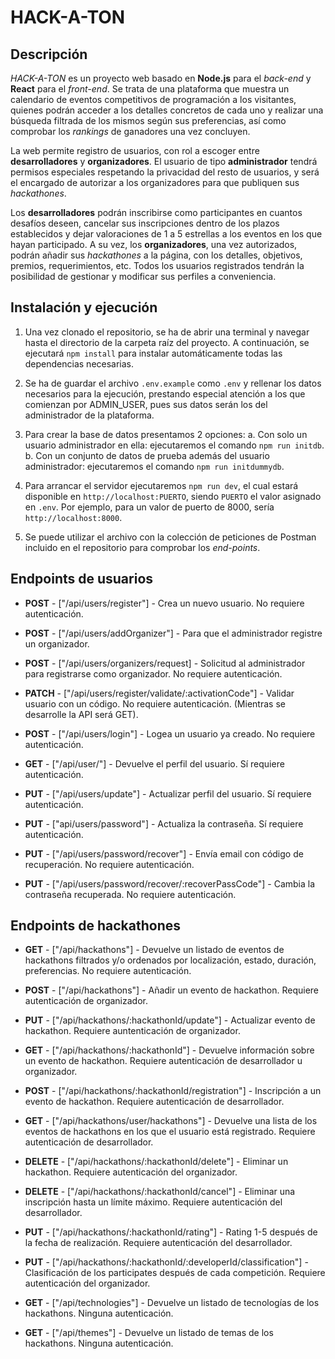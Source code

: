 # HACK-A-TON

## Descripción

_HACK-A-TON_ es un proyecto web basado en **Node.js** para el _back-end_ y **React** para el _front-end_. Se trata de una plataforma que muestra un calendario de eventos competitivos de programación a los visitantes, quienes podrán acceder a los detalles concretos de cada uno y realizar una búsqueda filtrada de los mismos según sus preferencias, así como comprobar los _rankings_ de ganadores una vez concluyen.

La web permite registro de usuarios, con rol a escoger entre **desarrolladores** y **organizadores**. El usuario de tipo **administrador** tendrá permisos especiales respetando la privacidad del resto de usuarios, y será el encargado de autorizar a los organizadores para que publiquen sus _hackathones_.

Los **desarrolladores** podrán inscribirse como participantes en cuantos desafíos deseen, cancelar sus inscripciones dentro de los plazos establecidos y dejar valoraciones de 1 a 5 estrellas a los eventos en los que hayan participado. A su vez, los **organizadores**, una vez autorizados, podrán añadir sus _hackathones_ a la página, con los detalles, objetivos, premios, requerimientos, etc. Todos los usuarios registrados tendrán la posibilidad de gestionar y modificar sus perfiles a conveniencia.

## Instalación y ejecución

1. Una vez clonado el repositorio, se ha de abrir una terminal y navegar hasta el directorio de la carpeta raíz del proyecto. A continuación, se ejecutará `npm install` para instalar automáticamente todas las dependencias necesarias.

2. Se ha de guardar el archivo `.env.example` como `.env` y rellenar los datos necesarios para la ejecución, prestando especial atención a los que comienzan por ADMIN_USER, pues sus datos serán los del administrador de la plataforma.

3. Para crear la base de datos presentamos 2 opciones:
   a. Con solo un usuario administrador en ella: ejecutaremos el comando `npm run initdb`.
   b. Con un conjunto de datos de prueba además del usuario administrador: ejecutaremos el comando `npm run initdummydb`.

4. Para arrancar el servidor ejecutaremos `npm run dev`, el cual estará disponible en `http://localhost:PUERTO`, siendo `PUERTO` el valor asignado en `.env`. Por ejemplo, para un valor de puerto de 8000, sería `http://localhost:8000`.

5. Se puede utilizar el archivo con la colección de peticiones de Postman incluido en el repositorio para comprobar los _end-points_.

## Endpoints de usuarios

-   **POST** - ["/api/users/register"] - Crea un nuevo usuario. No requiere autenticación.

-   **POST** - ["/api/users/addOrganizer"] - Para que el administrador registre un organizador.

-   **POST** - ["/api/users/organizers/request] - Solicitud al administrador para registrarse como organizador. No requiere autenticación.

-   **PATCH** - ["/api/users/register/validate/:activationCode"] - Validar usuario con un código. No requiere autenticación. (Mientras se desarrolle la API será GET).

-   **POST** - ["/api/users/login"] - Logea un usuario ya creado. No requiere autenticación.

-   **GET** - ["/api/user/"] - Devuelve el perfil del usuario. Sí requiere autenticación.

-   **PUT** - ["/api/users/update"] - Actualizar perfil del usuario. Sí requiere autenticación.

-   **PUT** - ["api/users/password"] - Actualiza la contraseña. Sí requiere autenticación.

-   **PUT** - ["/api/users/password/recover"] - Envía email con código de recuperación. No requiere autenticación.

-   **PUT** - ["/api/users/password/recover/:recoverPassCode"] - Cambia la contraseña recuperada. No requiere autenticación.

## Endpoints de hackathones

-   **GET** - ["/api/hackathons"] - Devuelve un listado de eventos de hackathons filtrados y/o ordenados por localización, estado, duración, preferencias. No requiere autenticación.

-   **POST** - ["/api/hackathons"] - Añadir un evento de hackathon. Requiere autenticación de organizador.

-   **PUT** - ["/api/hackathons/:hackathonId/update"] - Actualizar evento de hackathon. Requiere auntenticación de organizador.

-   **GET** - ["/api/hackathons/:hackathonId"] - Devuelve información sobre un evento de hackathon. Requiere autenticación de desarrollador u organizador.

-   **POST** - ["/api/hackathons/:hackathonId/registration"] - Inscripción a un evento de hackathon. Requiere autenticación de desarrollador.

-   **GET** - ["/api/hackathons/user/hackathons"] - Devuelve una lista de los eventos de hackathons en los que el usuario está registrado. Requiere autenticación de desarrollador.

-   **DELETE** - ["/api/hackathons/:hackathonId/delete"] - Eliminar un hackathon. Requiere autenticación del organizador.

-   **DELETE** - ["/api/hackathons/:hackathonId/cancel"] - Eliminar una inscripción hasta un límite máximo. Requiere autenticación del desarrollador.

-   **PUT** - ["/api/hackathons/:hackathonId/rating"] - Rating 1-5 después de la fecha de realización. Requiere autenticación del desarrollador.

-   **PUT** - ["/api/hackathons/:hackathonId/:developerId/classification"] - Clasificación de los participates después de cada competición. Requiere autenticación del organizador.

-   **GET** - ["/api/technologies"] - Devuelve un listado de tecnologías de los hackathons. Ninguna autenticación.

-   **GET** - ["/api/themes"] - Devuelve un listado de temas de los hackathons. Ninguna autenticación.
